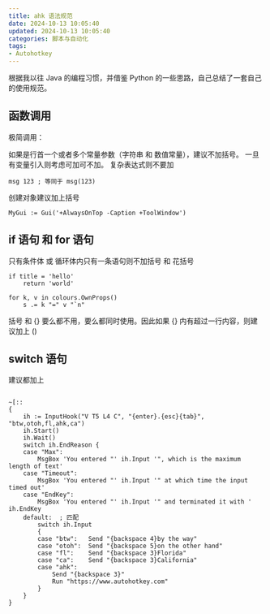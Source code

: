```yaml
---
title: ahk 语法规范
date: 2024-10-13 10:05:40
updated: 2024-10-13 10:05:40
categories: 脚本与自动化
tags:
- Autohotkey
---
```


根据我以往 Java 的编程习惯，并借鉴 Python 的一些思路，自己总结了一套自己的使用规范。

## 函数调用

极简调用：

如果是行首一个或者多个常量参数（字符串 和 数值常量），建议不加括号。
一旦有变量引入则考虑可加可不加。
复杂表达式则不要加

```ahk
msg 123 ; 等同于 msg(123)
```

创建对象建议加上括号

```ahk
MyGui := Gui('+AlwaysOnTop -Caption +ToolWindow')
```

## if 语句 和 for 语句

只有条件体 或 循环体内只有一条语句则不加括号 和 花括号

<!-- more -->

```ahk
if title = 'hello'
    return 'world'

for k, v in colours.OwnProps()
    s .= k "=" v "`n"
```

括号 和 {} 要么都不用，要么都同时使用。因此如果 {} 内有超过一行内容，则建议加上 ()

## switch 语句

建议都加上

```ahk

~[::
{
    ih := InputHook("V T5 L4 C", "{enter}.{esc}{tab}", "btw,otoh,fl,ahk,ca")
    ih.Start()
    ih.Wait()
    switch ih.EndReason {
    case "Max":
        MsgBox 'You entered "' ih.Input '", which is the maximum length of text'
    case "Timeout":
        MsgBox 'You entered "' ih.Input '" at which time the input timed out'
    case "EndKey":
        MsgBox 'You entered "' ih.Input '" and terminated it with ' ih.EndKey
    default:  ; 匹配
        switch ih.Input
        {
        case "btw":   Send "{backspace 4}by the way"
        case "otoh":  Send "{backspace 5}on the other hand"
        case "fl":    Send "{backspace 3}Florida"
        case "ca":    Send "{backspace 3}California"
        case "ahk":
            Send "{backspace 3}"
            Run "https://www.autohotkey.com"
        }
    }
}
```
